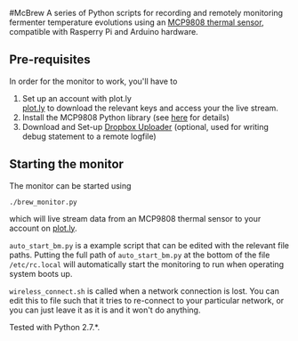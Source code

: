 #McBrew 
A series of Python scripts for recording and remotely
monitoring fermenter temperature evolutions using an
[MCP9808 thermal sensor](https://learn.adafruit.com/adafruit-mcp9808-precision-i2c-temperature-sensor-guide/overview),
compatible with Rasperry Pi and Arduino hardware.

## Pre-requisites
In order for the monitor to work, you'll have to
1. Set up an account with plot.ly[\
plot.ly](https://plot.ly/) to download the relevant keys and access your the live stream. 
2. Install the MCP9808 Python library (see [here](https://learn.adafruit.com/mcp9808-temperature-sensor-python-library/software) for details)
3. Download and Set-up [Dropbox Uploader](https://github.com/andreafabrizi/Dropbox-Uploader) (optional, used for writing debug statement to a remote logfile)

## Starting the monitor
The monitor can be started using 
```shell
./brew_monitor.py 
```
which will live stream data from an MCP9808 thermal sensor to your account on [plot.ly](https://plot.ly/). 



```auto_start_bm.py``` is a example script that can be edited with the
relevant file paths. Putting the full path of ```auto_start_bm.py```
at the bottom of the file ```/etc/rc.local``` will automatically
start the monitoring to run when operating system boots up.

```wireless_connect.sh``` is called when a network connection is
lost. You can edit this to file such that it tries to re-connect to
your particular network, or you can just leave it as it is and it
won't do anything.

Tested with Python 2.7.*. 
